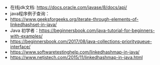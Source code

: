 




* 在线jdk文档: https://docs.oracle.com/javase/8/docs/api/
* java程序例子查询：
* https://www.geeksforgeeks.org/iterate-through-elements-of-linkedhashset-in-java/
* Java 初学者：https://beginnersbook.com/java-tutorial-for-beginners-with-examples/
* https://beginnersbook.com/2017/08/java-collections-priorityqueue-interface/
* https://www.softwaretestinghelp.com/linkedhashmap-in-java/
* https://www.netjstech.com/2015/11/linkedhashmap-in-java.html
